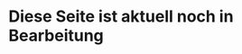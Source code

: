 # Diese Seite ist aktuell noch in Bearbeitung
<!--stackedit_data:
eyJoaXN0b3J5IjpbLTg4OTI1ODkxNl19
-->